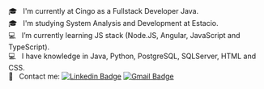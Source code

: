 

<br/> :mortar_board: &nbsp; I'm currently at Cingo as a Fullstack Developer Java.
<br/> :mortar_board: &nbsp; I'm studying System Analysis and Development at Estacio.
<br/> :computer: &nbsp; I’m currently learning JS stack (Node.JS, Angular, JavaScript and TypeScript).
<br/> :computer: &nbsp; I have knowledge in Java, Python, PostgreSQL, SQLServer, HTML and CSS.
<br/> :email: &nbsp; Contact me: [![Linkedin Badge](https://img.shields.io/badge/-BrunoMello-blue?style=flat-square&logo=Linkedin&logoColor=white&link=https://www.linkedin.com/in/sbrunomello/)](https://www.linkedin.com/in/sbrunomello/) [![Gmail Badge](https://img.shields.io/badge/-sbrunomello@gmail.com-c14438?style=flat-square&logo=Gmail&logoColor=white&link=mailto:sbrunomello@gmail.com)](mailto:sbrunomello@gmail.com)


<!---[![Top Langs](https://github-readme-stats.vercel.app/api/top-langs/?username=sbrunomello&theme=dark&show_icons=true)]()<br> --->
